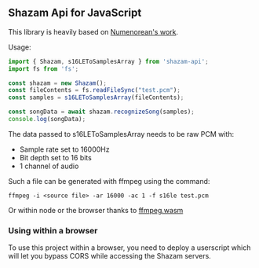 ## Shazam Api for JavaScript

This library is heavily based on [Numenorean's work](https://github.com/Numenorean/ShazamAPI).

Usage:

```js
import { Shazam, s16LEToSamplesArray } from 'shazam-api';
import fs from 'fs';

const shazam = new Shazam();
const fileContents = fs.readFileSync("test.pcm");
const samples = s16LEToSamplesArray(fileContents);

const songData = await shazam.recognizeSong(samples);
console.log(songData);
```

The data passed to s16LEToSamplesArray needs to be raw PCM with:
- Sample rate set to 16000Hz
- Bit depth set to 16 bits
- 1 channel of audio

Such a file can be generated with ffmpeg using the command:
```
ffmpeg -i <source file> -ar 16000 -ac 1 -f s16le test.pcm
```

Or within node or the browser thanks to [ffmpeg.wasm](https://www.npmjs.com/package/@ffmpeg/ffmpeg)

### Using within a browser

To use this project within a browser, you need to deploy a userscript which will let you bypass CORS while accessing the Shazam servers.
